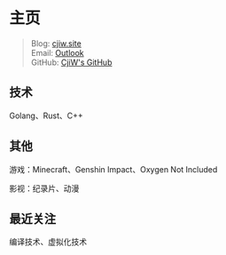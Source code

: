 # 主页

> Blog: [cjiw.site](https://www.cjiw.site)  
> Email: [Outlook](mailto:cjiwe@outlook.com)  
> GitHub: [CjiW's GitHub](https://github.com/CjiW)  

## 技术

Golang、Rust、C++

## 其他

游戏：Minecraft、Genshin Impact、Oxygen Not Included

影视：纪录片、动漫

## 最近关注

编译技术、虚拟化技术

